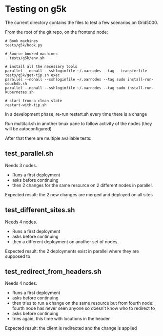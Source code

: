 # Testing on g5k

The current directory contains the files to test a few scenarios on Grid5000.

From the root of the git repo, on the frontend node:

```
# Book machines
tests/g5k/book.py

# Source booked machines
. tests/g5k/env.sh

# install all the necessary tools
parallel --nonall --sshloginfile ~/.oarnodes --tag --transferfile tests/g5k/get-tip.sh exec
parallel --nonall --sshloginfile ~/.oarnodes --tag sudo install-run-couchdb.sh
parallel --nonall --sshloginfile ~/.oarnodes --tag sudo install-run-kubernetes.sh

# start from a clean slate
restart-with-tip.sh
```

In a development phase, re-run restart.sh every time there is a change

Run multitail.sh in another tmux pane to follow activity of the nodes (they will be autoconfigured)

After that there are multiple available tests:

## test_parallel.sh

Needs 3 nodes.

- Runs a first deployment
- asks before continuing
- then 2 changes for the same resource on 2 different nodes in parallel.

Expected result: the 2 new changes are merged and deployed on all sites

## test_different_sites.sh

Needs 4 nodes.

- Runs a first deployment
- asks before continuing
- then a different deployment on another set of nodes.

Expected result: the 2 deployments exist in parallel where they are supposed to

## test_redirect_from_headers.sh

Needs 4 nodes.

- Runs a first deployment
- asks before continuing
- then tries to run a change on the same resource but from fourth node: fourth node has never seen anyone so doesn't know who to redirect to
- asks before continuing
- tries again, this time with locations in the header.

Expected result: the client is redirected and the change is applied
